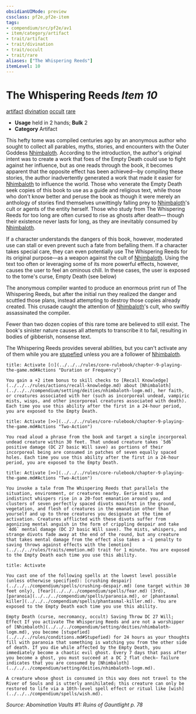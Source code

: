 ```yaml
---
obsidianUIMode: preview
cssclass: pf2e,pf2e-item
tags:
- compendium/src/pf2e/av1
- item/category/artifact
- trait/artifact
- trait/divination
- trait/occult
- trait/rare
aliases: ["The Whispering Reeds"]
itemLevel: 10
---
```

# The Whispering Reeds *Item 10*  
[artifact](../../../rules/traits/artifact-gmg.md)  [divination](../../../rules/traits/divination.md)  [occult](../../../rules/traits/occult.md)  [rare](../../../rules/traits/rare.md)  

- **Usage** held in 2 hands; **Bulk** 2
- **Category** Artifact

This hefty tome was compiled centuries ago by an anonymous author who sought to collect all parables, myths, stories, and encounters with the Outer Goddess [Nhimbaloth](../../setting/deities/nhimbaloth-logm.md). According to the introduction, the author's original intent was to create a work that foes of the Empty Death could use to fight against her influence, but as one reads through the book, it becomes apparent that the opposite effect has been achieved—by compiling these stories, the author inadvertently generated a work that made it easier for [Nhimbaloth](../../setting/deities/nhimbaloth-logm.md) to influence the world. Those who venerate the Empty Death seek copies of this book to use as a guide and religious text, while those who don't know better and peruse the book as though it were merely an anthology of stories find themselves unwittingly falling prey to [Nhimbaloth](../../setting/deities/nhimbaloth-logm.md)'s cult or agents of the entity herself. Those who study from The Whispering Reeds for too long are often cursed to rise as ghosts after death— though their existence never lasts for long, as they are inevitably consumed by [Nhimbaloth](../../setting/deities/nhimbaloth-logm.md).

If a character understands the dangers of this book, however, moderated use can stall or even prevent such a fate from befalling them. If a character takes special care, they can even potentially use The Whispering Reeds for its original purpose—as a weapon against the cult of [Nhimbaloth](../../setting/deities/nhimbaloth-logm.md). Using the text too often or leveraging some of its more powerful effects, however, causes the user to feel an ominous chill. In these cases, the user is exposed to the tome's curse, Empty Death (see below)

The anonymous compiler wanted to produce an enormous print run of The Whispering Reeds, but after the initial run they realized the danger and scuttled those plans, instead attempting to destroy those copies already created. This crusade caught the attention of [Nhimbaloth](../../setting/deities/nhimbaloth-logm.md)'s cult, who swiftly assassinated the compiler.

Fewer than two dozen copies of this rare tome are believed to still exist. The book's sinister nature causes all attempts to transcribe it to fail, resulting in bodies of gibberish, nonsense text.

The Whispering Reeds provides several abilities, but you can't activate any of them while you are [stupefied](../../../rules/conditions.md#Stupefied) unless you are a follower of [Nhimbaloth](../../setting/deities/nhimbaloth-logm.md).

```ad-embed-ability
title: Activate [⏲](../../../rules/core-rulebook/chapter-9-playing-the-game.md#Actions "Duration or Frequency")

You gain a +2 item bonus to skill checks to [Recall Knowledge](../../../rules/actions/recall-knowledge.md) about [Nhimbaloth](../../../compendium/setting/deities/nhimbaloth-logm.md), her faith, or creatures associated with her (such as incorporeal undead, vampiric mists, wisps, and other incorporeal creatures associated with death). Each time you use this ability after the first in a 24-hour period, you are exposed to the Empty Death.
```

```ad-embed-ability
title: Activate [>>](../../../rules/core-rulebook/chapter-9-playing-the-game.md#Actions "Two-Action")

You read aloud a phrase from the book and target a single incorporeal undead creature within 30 feet. That undead creature takes `5d6` positive damage (DC 27 basic Will save) as portions of their incorporeal being are consumed in patches of seven equally spaced holes. Each time you use this ability after the first in a 24-hour period, you are exposed to the Empty Death.
```

```ad-embed-ability
title: Activate [>>](../../../rules/core-rulebook/chapter-9-playing-the-game.md#Actions "Two-Action")

You invoke a tale from The Whispering Reeds that parallels the situation, environment, or creatures nearby. Eerie mists and indistinct whispers rise in a 20-foot emanation around you, and clusters of seven perfectly spaced divots manifest in the ground, vegetation, and flesh of creatures in the emanation other than yourself and up to three creatures you designate at the time of activation. Creatures afflicted with these divots suffer from agonizing mental anguish in the form of crippling despair and take `4d6` mental damage (DC 27 basic Will save). The mists, whispers, and strange divots fade away at the end of the round, but any creature that takes mental damage from the effect also takes a –1 penalty to saving throws against effects with the [emotion](../../../rules/traits/emotion.md) trait for 1 minute. You are exposed to the Empty Death each time you use this ability.
```

```ad-embed-ability
title: Activate

You cast one of the following spells at the lowest level possible (unless otherwise specified): [crushing despair](../../../compendium/spells/crushing-despair.md) (one target within 30 feet only), [fear](../../../compendium/spells/fear.md) (3rd), [paranoia](../../../compendium/spells/paranoia.md), or [phantasmal killer](../../../compendium/spells/phantasmal-killer.md). You are exposed to the Empty Death each time you use this ability.

Empty Death (curse, necromancy, occult) Saving Throw DC 27 Will; Effect If you activate The Whispering Reeds and are not a worshipper of [Nhimbaloth](../../../compendium/setting/deities/nhimbaloth-logm.md), you become [stupefied](../../../rules/conditions.md#Stupefied) for 24 hours as your thoughts fill with paranoia that something is watching you from the other side of death. If you die while affected by the Empty Death, you immediately become a chaotic evil ghost. Every 7 days that pass after you become a ghost, you must succeed at a DC 2 flat check— failure indicates that you are consumed by [Nhimbaloth](../../../compendium/setting/deities/nhimbaloth-logm.md).

A creature whose ghost is consumed in this way does not travel to the River of Souls and is utterly annihilated; this creature can only be restored to life via a 10th-level spell effect or ritual like [wish](../../../compendium/spells/wish.md).
```

*Source: Abomination Vaults #1: Ruins of Gauntlight p. 78*
